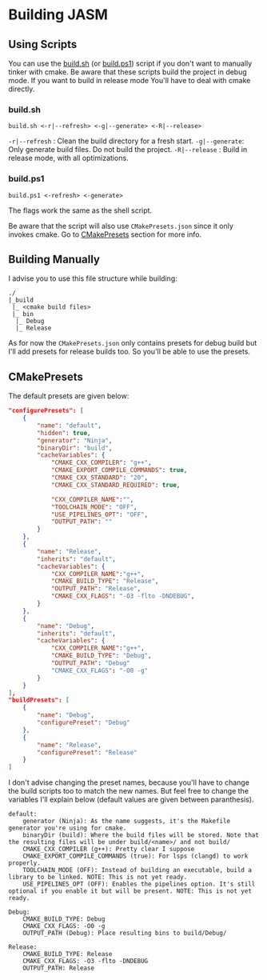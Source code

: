 # Building JASM

## Using Scripts

You can use the [build.sh](../build.sh) (or [build.ps1](../build.ps1)) script if you don't want to manually tinker with cmake.
Be aware that these scripts build the project in debug mode. If you want to build in release mode
You'll have to deal with cmake directly.

### build.sh

`build.sh <-r|--refresh> <-g|--generate> <-R|--release>`

`-r|--refresh` : Clean the build directory for a fresh start.
`-g|--generate`: Only generate build files. Do not build the project.
`-R|--release` : Build in release mode, with all optimizations.

### build.ps1

`build.ps1 <-refresh> <-generate>`

The flags work the same as the shell script.

Be aware that the script will also use `CMakePresets.json` since it only invokes cmake.
Go to [CMakePresets](#CMakePresets) section for more info.

## Building Manually

I advise you to use this file structure while building:

```
./
|_build
 |_ <cmake build files> 
 |_ bin
  |_ Debug
  |_ Release
```

As for now the `CMakePresets.json` only contains presets for debug build but I'll add presets for release builds too. So
you'll be able to use the presets.

## CMakePresets

The default presets are given below:

```json
"configurePresets": [
    {
        "name": "default",
        "hidden": true,
        "generator": "Ninja",
        "binaryDir": "build",
        "cacheVariables": {
            "CMAKE_CXX_COMPILER": "g++",
            "CMAKE_EXPORT_COMPILE_COMMANDS": true,
            "CMAKE_CXX_STANDARD": "20",
            "CMAKE_CXX_STANDARD_REQUIRED": true,

            "CXX_COMPILER_NAME":"",
            "TOOLCHAIN_MODE": "OFF",
            "USE_PIPELINES_OPT": "OFF",
            "OUTPUT_PATH": ""
        }
    },
    {
        "name": "Release",
        "inherits": "default",
        "cacheVariables": {
            "CXX_COMPILER_NAME":"g++",
            "CMAKE_BUILD_TYPE": "Release",
            "OUTPUT_PATH": "Release",
            "CMAKE_CXX_FLAGS": "-O3 -flto -DNDEBUG",
        }
    },
    {
        "name": "Debug",
        "inherits": "default",
        "cacheVariables": {
            "CXX_COMPILER_NAME":"g++",
            "CMAKE_BUILD_TYPE": "Debug",
            "OUTPUT_PATH": "Debug"
            "CMAKE_CXX_FLAGS": "-O0 -g"
        }
    }
],
"buildPresets": [
    {
        "name": "Debug",
        "configurePreset": "Debug"
    },
    {
        "name": "Release",
        "configurePreset": "Release"
    }
]
```

I don't advise changing the preset names, because you'll have to change the build scripts too
to match the new names. But feel free to change the variables I'll explain below (default
values are given between paranthesis).

```
default:
    generator (Ninja): As the name suggests, it's the Makefile generator you're using for cmake.
    binaryDir (build): Where the build files will be stored. Note that the resulting files will be under build/<name>/ and not build/
    CMAKE_CXX_COMPILER (g++): Pretty clear I suppose
    CMAKE_EXPORT_COMPILE_COMMANDS (true): For lsps (clangd) to work properly.
    TOOLCHAIN_MODE (OFF): Instead of building an executable, build a library to be linked. NOTE: This is not yet ready.
    USE_PIPELINES_OPT (OFF): Enables the pipelines option. It's still optional if you enable it but will be present. NOTE: This is not yet ready.

Debug:
    CMAKE_BUILD_TYPE: Debug
    CMAKE_CXX_FLAGS: -O0 -g
    OUTPUT_PATH (Debug): Place resulting bins to build/Debug/

Release:
    CMAKE_BUILD_TYPE: Release
    CMAKE_CXX_FLAGS: -O3 -flto -DNDEBUG
    OUTPUT_PATH: Release
```
